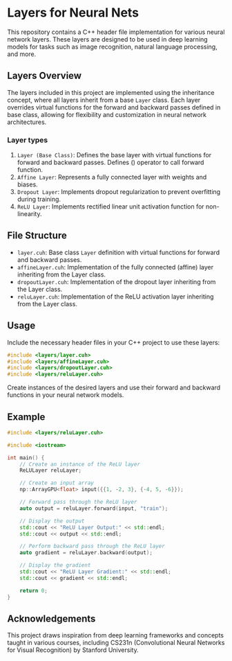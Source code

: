# Layers for Neural Nets
This repository contains a C++ header file implementation for various neural network layers. These layers are designed to be used in deep learning models for tasks such as image recognition, natural language processing, and more.

## Layers Overview
The layers included in this project are implemented using the inheritance concept, where all layers inherit from a base `Layer` class. Each layer overrides virtual functions for the forward and backward passes defined in base class, allowing for flexibility and customization in neural network architectures.

### Layer types
1. `Layer (Base Class)`: Defines the base layer with virtual functions for forward and backward passes. Defines () operator to call forward function.
2. `Affine Layer`: Represents a fully connected layer with weights and biases.
3. `Dropout Layer`: Implements dropout regularization to prevent overfitting during training.
4. `ReLU Layer`: Implements rectified linear unit activation function for non-linearity.

## File Structure
* `layer.cuh`: Base class `Layer` definition with virtual functions for forward and backward passes.
* `affineLayer.cuh`: Implementation of the fully connected (affine) layer inheriting from the Layer class.
* `dropoutLayer.cuh`: Implementation of the dropout layer inheriting from the Layer class.
* `reluLayer.cuh`: Implementation of the ReLU activation layer inheriting from the Layer class.

## Usage
Include the necessary header files in your C++ project to use these layers:

```cpp
#include <layers/layer.cuh>
#include <layers/affineLayer.cuh>
#include <layers/dropoutLayer.cuh>
#include <layers/reluLayer.cuh>
```
Create instances of the desired layers and use their forward and backward functions in your neural network models.

## Example
```cpp
#include <layers/reluLayer.cuh>

#include <iostream>

int main() {
    // Create an instance of the ReLU layer
    ReLULayer reluLayer;

    // Create an input array
    np::ArrayGPU<float> input({{1, -2, 3}, {-4, 5, -6}});

    // Forward pass through the ReLU layer
    auto output = reluLayer.forward(input, "train");

    // Display the output
    std::cout << "ReLU Layer Output:" << std::endl;
    std::cout << output << std::endl;

    // Perform backward pass through the ReLU layer
    auto gradient = reluLayer.backward(output);

    // Display the gradient
    std::cout << "ReLU Layer Gradient:" << std::endl;
    std::cout << gradient << std::endl;

    return 0;
}
```
## Acknowledgements
This project draws inspiration from deep learning frameworks and concepts taught in various courses, including CS231n (Convolutional Neural Networks for Visual Recognition) by Stanford University.